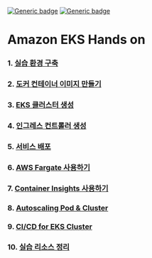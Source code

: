 [![Generic badge](https://img.shields.io/badge/language-English-orange.svg)](https://github.com/seochan2/amazon-eks-hands-on)
[![Generic badge](https://img.shields.io/badge/language-Korean-blue.svg)](https://github.com/sghaha/amazon-eks-hands-on)
# Amazon EKS Hands on

### 1. [실습 환경 구축](https://github.com/sghaha/amazon-eks-hands-on/blob/main/document/setting.md)
### 2. [도커 컨테이너 이미지 만들기](https://github.com/sghaha/amazon-eks-hands-on/blob/main/document/container.md)
### 3. [EKS 클러스터 생성](https://github.com/sghaha/amazon-eks-hands-on/blob/main/document/eks-cluster.md)
### 4. [인그레스 컨트롤러 생성](https://github.com/sghaha/amazon-eks-hands-on/blob/main/document/ingress-controller.md)
### 5. [서비스 배포](https://github.com/sghaha/amazon-eks-hands-on/blob/main/document/deploy-service.md)
### 6. [AWS Fargate 사용하기](https://github.com/sghaha/amazon-eks-hands-on/blob/main/document/fargate.md)
### 7. [Container Insights 사용하기](https://github.com/sghaha/amazon-eks-hands-on/blob/main/document/monitoring.md)
### 8. [Autoscaling Pod & Cluster](https://github.com/sghaha/amazon-eks-hands-on/blob/main/document/scaling.md)
### 9. [CI/CD for EKS Cluster](https://github.com/sghaha/amazon-eks-hands-on/blob/main/document/cicd.md)
### 10. [실습 리소스 정리](https://github.com/sghaha/amazon-eks-hands-on/blob/main/document/cleanup.md)
